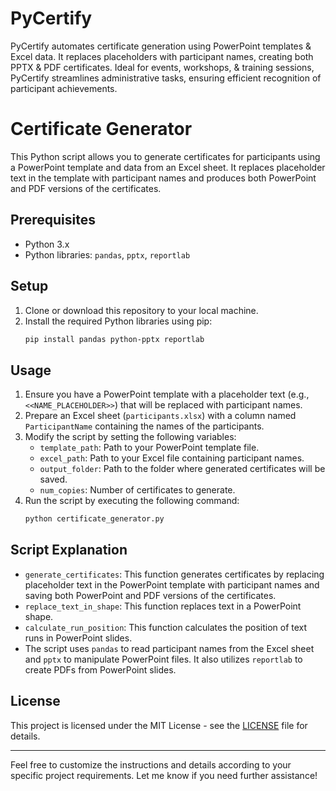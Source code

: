 # PyCertify
 PyCertify automates certificate generation using PowerPoint templates &amp; Excel data. It replaces placeholders with participant names, creating both PPTX &amp; PDF certificates. Ideal for events, workshops, &amp; training sessions, PyCertify streamlines administrative tasks, ensuring efficient recognition of participant achievements.


 # Certificate Generator

This Python script allows you to generate certificates for participants using a PowerPoint template and data from an Excel sheet. It replaces placeholder text in the template with participant names and produces both PowerPoint and PDF versions of the certificates.

## Prerequisites

- Python 3.x
- Python libraries: `pandas`, `pptx`, `reportlab`

## Setup

1. Clone or download this repository to your local machine.
2. Install the required Python libraries using pip:
    ```bash
    pip install pandas python-pptx reportlab
    ```

## Usage

1. Ensure you have a PowerPoint template with a placeholder text (e.g., `<<NAME_PLACEHOLDER>>`) that will be replaced with participant names.
2. Prepare an Excel sheet (`participants.xlsx`) with a column named `ParticipantName` containing the names of the participants.
3. Modify the script by setting the following variables:
   - `template_path`: Path to your PowerPoint template file.
   - `excel_path`: Path to your Excel file containing participant names.
   - `output_folder`: Path to the folder where generated certificates will be saved.
   - `num_copies`: Number of certificates to generate.
4. Run the script by executing the following command:
    ```bash
    python certificate_generator.py
    ```

## Script Explanation

- `generate_certificates`: This function generates certificates by replacing placeholder text in the PowerPoint template with participant names and saving both PowerPoint and PDF versions of the certificates.
- `replace_text_in_shape`: This function replaces text in a PowerPoint shape.
- `calculate_run_position`: This function calculates the position of text runs in PowerPoint slides.
- The script uses `pandas` to read participant names from the Excel sheet and `pptx` to manipulate PowerPoint files. It also utilizes `reportlab` to create PDFs from PowerPoint slides.

## License

This project is licensed under the MIT License - see the [LICENSE](LICENSE) file for details.

---
Feel free to customize the instructions and details according to your specific project requirements. Let me know if you need further assistance!
